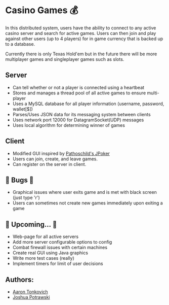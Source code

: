 # Casino Games :moneybag:
In this distributed system, users have the ability to connect to any active casino server and search for active games.
Users can then join and play against other users (up to 4 players) for in game currency that is backed up to a database. 

Currently there is only Texas Hold'em but in the future there will be more multiplayer games and singleplayer games
such as slots. 

## Server
* Can tell whether or not a player is connected using a heartbeat
* Stores and manages a thread pool of all active games to ensure multi-player
* Uses a MySQL database for all player information (username, password, wallet[$])
* Parses/Uses JSON data for its messaging system between clients
* Uses network port 12000 for DatagramSocket(UDP) messages
* Uses local algorithm for determining winner of games

## Client
* Modified GUI inspired by [Pathoschild's JPoker](https://github.com/Pathoschild/JPoker)
* Users can join, create, and leave games.
* Can register on the server in client.

## :bug: Bugs :bug:
* Graphical issues where user exits game and is met with black screen (just type 'r')
* Users can sometimes not create new games immediately upon exiting a game

## :star2: Upcoming... :star2:
* Web-page for all active servers
* Add more server configurable options to config
* Combat firewall issues with certain machines
* Create real GUI using Java graphics
* Write more test cases (really)
* Implement timers for limit of user decisions
    
## Authors:
* [Aaron Tonkovich](https://github.com/Tonkovich)
* [Joshua Potrawski](https://github.com/projectpolak)


    
    